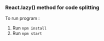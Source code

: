 ### React.lazy() method for code splitting

To run program :
1. Run `npm install`
2. Run `npm start`
